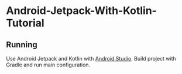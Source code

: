 # Android-Jetpack-With-Kotlin-Tutorial

## Running
Use Android Jetpack and Kotlin with [Android Studio](https://developer.android.com/studio).
Build project with Gradle and run main configuration.
